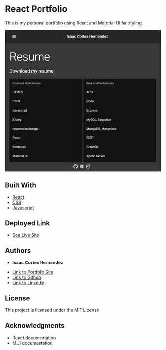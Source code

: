 # React Portfolio

This is my personal portfolio using React and Material UI for styling.

![resume page](assets/img/resume-page.jpg)
## Built With

* [React](https://reactjs.org/docs/getting-started.html)
* [CSS](https://developer.mozilla.org/en-US/docs/Web/CSS)
* [Javascript](https://developer.mozilla.org/en-US/docs/Web/JavaScript)

## Deployed Link

* [See Live Site](https://icortes.github.io/)


## Authors

* **Isaac Cortes Hernandez** 

- [Link to Portfolio Site](https://icortes.github.io/)
- [Link to Github](https://github.com/icortes)
- [Link to LinkedIn](https://www.linkedin.com/in/cortes-isaac)

## License

This project is licensed under the MIT License 

## Acknowledgments

* React documentation
* MUI documentation
